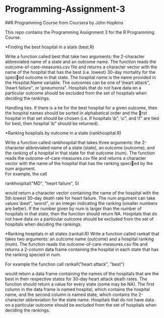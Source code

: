 # Programming-Assignment-3

##R Programming Course from Coursera by John Hopkins

This repo contains the Programming Assignment 3 for the R Programming Course.

*Finding the best hospital in a state (best.R)

Write a function called best that take two arguments:  the 2-character abbreviated name of a state and an
outcome name.  The function reads the outcome-of-care-measures.csv file and returns a character vector
with  the  name  of  the  hospital  that  has  the  best  (i.e.   lowest)  30-day  mortality  for  the  specied  outcome
in that state.  The hospital name is the name provided in the Hospital.Name
variable.  The outcomes can be one of \heart attack", \heart failure", or \pneumonia".  Hospitals that do not have data on a particular outcome should be excluded from the set of hospitals when deciding the rankings.

Handling ties.  If there is a tie for the best hospital for a given outcome, then the hospital names should
be sorted in alphabetical order and the rst hospital in that set should be chosen (i.e.  if hospitals \b", \c",
and \f" are tied for best, then hospital \b" should be returned).

*Ranking hospitals by outcome in a state (rankhospital.R)

Write a function called rankhospital that takes three arguments:  the 2-character abbreviated name of a
state (state), an outcome (outcome), and the ranking of a hospital in that state for that outcome (num).
The function reads the outcome-of-care-measures.csv file and returns a character vector with the name
of the hospital that has the ranking specied by the num argument.  
For example, the call

rankhospital("MD", "heart failure", 5) 

would return a character vector containing the name of the hospital with the 5th lowest 30-day death rate for heart failure.  The num argument can take values \best", \worst",  or an integer indicating the ranking (smaller numbers are better).  If the number given by num
is larger than the number of hospitals in that state, then the function should return NA. Hospitals that do not have data on a particular outcome should be excluded from the set of hospitals when deciding the rankings.

*Ranking hospitals in all states (rankall.R)
Write a function called rankall that takes two arguments: an outcome name (outcome) and a hospital ranking (num).  The function reads the outcome-of-care-measures.csv file and returns a 2-column data frame containing the hospital in each state that has the ranking specied in num.  

For example the function call
rankall("heart attack", "best")

would return a data frame containing the names of the hospitals that are the best in their respective states for 30-day heart attack death rates.  The function should return a value for every state (some may be NA). The first column in the data frame is named hospital, which contains the hospital name, and the second column is named
state, which contains the 2-character abbreviation for the state name.  Hospitals that do not have data on a particular outcome should be excluded from the set of hospitals when deciding the rankings.
